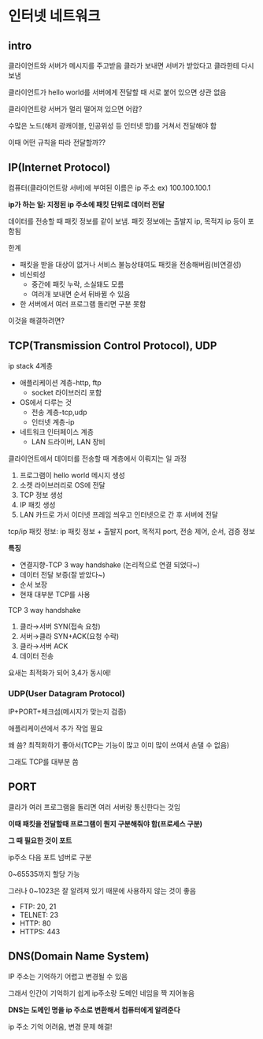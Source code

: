 # 인터넷 네트워크
## intro

클라이언트와 서버가 메시지를 주고받음 클라가 보내면 서버가 받았다고 클라한테 다시 보냄

클라이언트가 hello world를 서버에게 전달할 때 서로 붙어 있으면 상관 없음

클라이언트랑 서버가 멀리 떨어져 있으면 어캄?

수많은 노드(해저 광캐이블, 인공위성 등 인터넷 망)를 거쳐서 전달해야 함

이때 어떤 규칙을 따라 전달할까??

## IP(Internet Protocol)

컴퓨터(클라이언트랑 서버)에 부여된 이름은 ip 주소 ex) 100.100.100.1

**ip가 하는 일: 지정된 ip 주소에 패킷 단위로 데이터 전달**

데이터를 전송할 때 패킷 정보를 같이 보냄. 패킷 정보에는 출발지 ip, 목적지 ip 등이 포함됨

한계

- 패킷을 받을 대상이 없거나 서비스 불능상태여도 패킷을 전송해버림(비연결성)
- 비신뢰성
    - 중간에 패킷 누락, 소실돼도 모름
    - 여러개 보내면 순서 뒤바뀔 수 있음
- 한 서버에서 여러 프로그램 돌리면 구분 못함

이것을 해결하려면?

## TCP(Transmission Control Protocol), UDP

ip stack 4계층

- 애플리케이션 계층-http, ftp
    - socket 라이브러리 포함
- OS에서 다루는 것
    - 전송 계층-tcp,udp
    - 인터넷 계층-ip
- 네트워크 인터페이스 계층
    - LAN 드라이버, LAN 장비

클라이언트에서 데이터를 전송할 때 계층에서 이뤄지는 일 과정

1. 프로그램이 hello world 메시지 생성
2. 소켓 라이브러리로 OS에 전달
3. TCP 정보 생성
4. IP 패킷 생성
5. LAN 카드로 가서 이더넷 프레임 씌우고 인터넷으로 간 후 서버에 전달

tcp/ip 패킷 정보: ip 패킷 정보 + 출발지 port, 목적지 port, 전송 제어, 순서, 검증 정보

**특징**

- 연결지향-TCP  3 way handshake (논리적으로 연결 되었다~)
- 데이터 전달 보증(잘 받았다~)
- 순서 보장
- 현재 대부분 TCP를 사용

TCP 3 way handshake

1. 클라→서버 SYN(접속 요청)
2. 서버→클라 SYN+ACK(요청 수락)
3. 클라→서버 ACK
4. 데이터 전송

요새는 최적화가 되어 3,4가 동시에!

### UDP(User Datagram Protocol)

IP+PORT+체크섬(메시지가 맞는지 검증)

애플리케이션에서 추가 작업 필요

왜 씀? 최적화하기 좋아서(TCP는 기능이 많고 이미 많이 쓰여서 손댈 수 없음)

그래도 TCP를 대부분 씀

## PORT

클라가 여러 프로그램을 돌리면 여러 서버랑 통신한다는 것임

**이때 패킷을 전달할때 프로그램이 뭔지 구분해줘야 함(프로세스 구분)** 

**그 때 필요한 것이 포트**

ip주소 다음 포트 넘버로 구분

0~65535까지 할당 가능

그러나 0~1023은 잘 알려져 있기 때문에 사용하지 않는 것이 좋음

- FTP: 20, 21
- TELNET: 23
- HTTP: 80
- HTTPS: 443

## DNS(Domain Name System)

IP 주소는 기억하기 어렵고 변경될 수 있음

그래서 인간이 기억하기 쉽게 ip주소랑 도메인 네임을 짝 지어놓음

**DNS는 도메인 명을 ip 주소로 변환해서 컴퓨터에게 알려준다**

ip 주소 기억 어려움, 변경 문제 해결!
